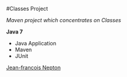 #Classes Project

*Maven project which concentrates on Classes*

**Java 7**

* Java Application
* Maven
* JUnit

[Jean-francois Nepton](http://sqasolution.com)
